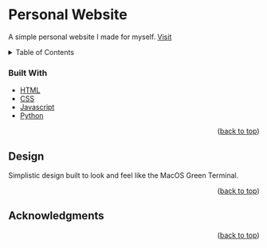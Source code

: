 # Personal Website
A simple personal website I made for myself.
[Visit](http://silasn.com)

<!-- TABLE OF CONTENTS -->
<div id="top"></div>
<details>
  <summary>Table of Contents</summary>
  <ol>
    <li><a href="#buildwith">Built With</a></li>
    <li><a href="#design">Design</a></li>
    <li><a href="#acknowledgments">Acknowledgments</a></li>
  </ol>
</details>

### Built With
* [HTML](https://www.w3schools.com/html/)
* [CSS](https://www.w3schools.com/css/)
* [Javascript](https://www.javascript.co)
* [Python](python.org)

<p align="right">(<a href="#top">back to top</a>)</p>

<!-- Design -->
<div id="design">

## Design
Simplistic design built to look and feel like the MacOS Green Terminal.

</div>
<p align="right">(<a href="#top">back to top</a>)</p>

<!-- ACKNOWLEDGMENTS -->
<div id="acknowledgements">

## Acknowledgments

<p align="right">(<a href="#top">back to top</a>)</p>

</div>
